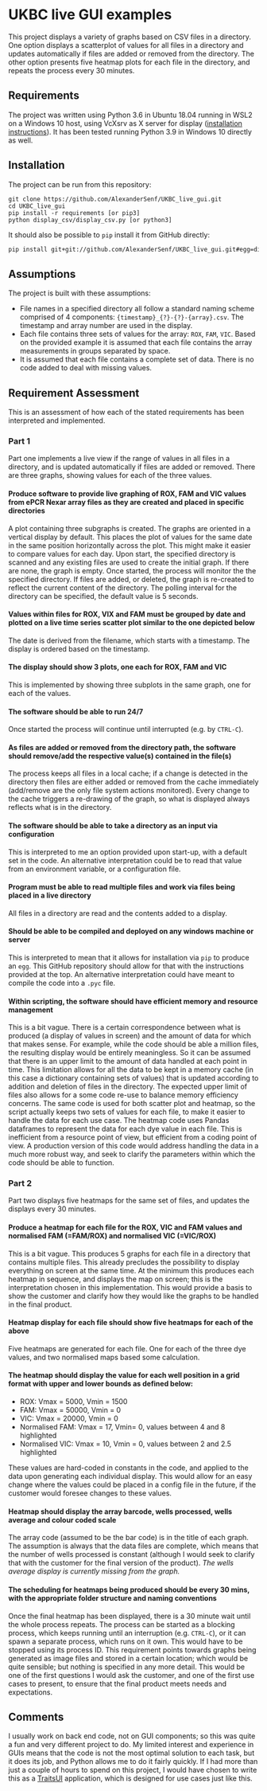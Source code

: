 # UKBC live GUI examples

This project displays a variety of graphs based on CSV files in a directory. One option displays a scatterplot of values for all files in a directory and updates automatically if files are added or removed from the directory. The other option presents five heatmap plots for each file in the directory, and repeats the process every 30 minutes.
## Requirements
The project was written using Python 3.6 in Ubuntu 18.04 running in WSL2 on a Windows 10 host, using VcXsrv as X server for display ([installation instructions](https://stackoverflow.com/questions/43397162/show-matplotlib-plots-and-other-gui-in-ubuntu-wsl1-wsl2)). It has been tested running Python 3.9 in Windows 10 directly as well.
## Installation
The project can be run from this repository:

    git clone https://github.com/AlexanderSenf/UKBC_live_gui.git
    cd UKBC_live_gui
    pip install -r requirements [or pip3]
    python display_csv/display_csv.py [or python3]
It should also be possible to `pip` install it from GitHub directly:
```bash
pip install git+git://github.com/AlexanderSenf/UKBC_live_gui.git#egg=display_csv
```
## Assumptions
The project is built with these assumptions:

 - File names in a specified directory all follow a standard naming scheme comprised of 4 components: `{timestamp}_{?}-{?}-{array}.csv`.  The timestamp and array number are used in the display.
 - Each file contains three sets of values for the array: `ROX`, `FAM`, `VIC`. Based on the provided example it is assumed that each file contains the array measurements in groups separated by space.
 - It is assumed that each file contains a complete set of data. There is no code added to deal with missing values.
## Requirement Assessment
This is an assessment of how each of the stated requirements has been interpreted and implemented.
### Part 1
Part one implements a live view if the range of values in all files in a directory, and is updated automatically if files are added or removed. There are three graphs, showing values for each of the three values.
#### Produce software to provide live graphing of ROX, FAM and VIC values from ePCR Nexar array files as they are created and placed in specific directories
A plot containing three subgraphs is created. The graphs are oriented in a vertical display by default. This places the plot of values for the same date in the same position horizontally across the plot. This might make it easier to compare values for each day.
Upon start, the specified directory is scanned and any existing files are used to create the initial graph. If there are none, the graph is empty.
Once started, the process will monitor the the specified directory. If files are added, or deleted, the graph is re-created to reflect the current content of the directory.
The polling interval for the directory can be specified, the default value is 5 seconds.
#### Values within files for ROX, VIX and FAM must be grouped by date and plotted on a live time series scatter plot similar to the one depicted below
The date is derived from the filename, which starts with a timestamp. The display is ordered based on the timestamp.
#### The display should show 3 plots, one each for ROX, FAM and VIC
This is implemented by showing three subplots in the same graph, one for each of the values.
#### The software should be able to run 24/7
Once started the process will continue until interrupted (e.g. by `CTRL-C`).
#### As files are added or removed from the directory path, the software should remove/add the respective value(s) contained in the file(s)
The process keeps all files in a local cache; if a change is detected in the directory  then files are either added or removed from the cache immediately (add/remove are the only file system actions monitored).
Every change to the cache triggers a re-drawing of the graph, so what is displayed always reflects what is in the directory.
#### The software should be able to take a directory as an input via configuration
This is interpreted to me an option provided upon start-up, with a default set in the code. An alternative interpretation could be to read that value from an environment variable, or a configuration file. 
#### Program must be able to read multiple files and work via files being placed in a live directory
All files in a directory are read and the contents added to a display.
#### Should be able to be compiled and deployed on any windows machine or server
This is interpreted to mean that it allows for installation via `pip` to produce an `egg`. This GitHub repository should allow for that with the instructions provided at the top. An alternative interpretation could have meant to compile the code into a `.pyc` file.
#### Within scripting, the software should have efficient memory and resource management
This is a bit vague. There is a certain correspondence between what is produced (a display of values in screen) and the amount of data for which that makes sense. For example, while the code should be able a million files, the resulting display would be entirely meaningless. So it can be assumed that there is an upper limit to the amount of data handled at each point in time. This limitation allows for all the data to be kept in a memory cache (in this case a dictionary containing sets of values) that is updated according to addition and deletion of files in the directory. 
The expected upper limit of files also allows for a some code re-use to balance memory efficiency concerns. The same code is used for both scatter plot and heatmap, so the script actually keeps two sets of values for each file, to make it easier to handle the data for each use case. The heatmap code uses Pandas dataframes to represent the data for each dye value in each file. This is inefficient from a resource point of view, but efficient from a coding point of view.
A production version of this code would address handling the data in a much more robust way, and seek to clarify the parameters within which the code should be able to function.
### Part 2
Part two displays five heatmaps for the same set of files, and updates the displays every 30 minutes.
#### Produce a heatmap for each file for the ROX, VIC and FAM values and normalised FAM (=FAM/ROX) and normalised VIC (=VIC/ROX)
This is a bit vague. This produces 5 graphs for each file in a directory that contains multiple files. This already precludes the possibility to display everything on screen at the same time. At the minimum this produces each heatmap in sequence, and displays the map on screen; this is the interpretation chosen in this implementation.
This would provide a basis to show the customer and clarify how they would like the graphs to be handled in the final product.
#### Heatmap display for each file should show five heatmaps for each of the above
Five heatmaps are generated for each file. One for each of the three dye values, and two normalised maps based some calculation.
#### The heatmap should display the value for each well position in a grid format with upper and lower bounds as defined below:
* ROX: Vmax = 5000, Vmin = 1500
* FAM: Vmax = 50000, Vmin = 0
* VIC: Vmax = 20000, Vmin = 0
* Normalised FAM: Vmax = 17, Vmin= 0, values between 4 and 8 highlighted
* Normalised VIC: Vmax = 10, Vmin = 0, values between 2 and 2.5 highlighted

These values are hard-coded in constants in the code, and applied to the data upon generating each individual display. This would allow for an easy change where the values could be placed in a config file in the future, if the customer would foresee changes to these values. 
#### Heatmap should display the array barcode, wells processed, wells average and colour coded scale
The array code (assumed to be the bar code) is in the title of each graph. The assumption is always that the data files are complete, which means that the number of wells processed is constant (although I would seek to clarify that with the customer for the final version of the product). 
*The wells average display is currently missing from the graph.*
#### The scheduling for heatmaps being produced should be every 30 mins, with the appropriate folder structure and naming conventions
Once the final heatmap has been displayed, there is a 30 minute wait until the whole process repeats. The process can be started as a blocking process, which keeps running until an interruption (e.g. `CTRL-C`), or it can spawn a separate process, which runs on it own. This would have to be stopped using its process ID.
This requirement points towards graphs being generated as image files and stored in a certain location; which would be quite sensible; but nothing is specified in any more detail. This would be one of the first questions I would ask the customer, and one of the first use cases to present, to ensure that the final product meets needs and expectations.
## Comments
I usually work on back end code, not on GUI components; so this was quite a fun and very different project to do. My limited interest and experience in GUIs means that the code is not the most optimal solution to each task, but it does its job, and Python allows me to do it fairly quickly. If I had more than just a couple of hours to spend on this project, I would have chosen to write this as a [TraitsUI](https://github.com/enthought/traitsui) application, which is designed for use cases just like this.